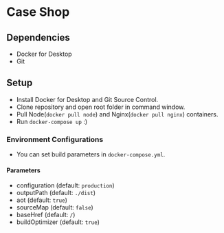 # Case Shop

## Dependencies
- Docker for Desktop
- Git

## Setup
- Install Docker for Desktop and Git Source Control.
- Clone repository and open root folder in command window.
- Pull Node(`docker pull node`) and Nginx(`docker pull nginx`) containers.
- Run `docker-compose up` :)

### Environment Configurations
- You can set build parameters in `docker-compose.yml`.

#### Parameters
- configuration (default: `production`)
- outputPath (default: `./dist`)
- aot (default: `true`)
- sourceMap (default: `false`)
- baseHref (default: `/`)
- buildOptimizer (default: `true`)